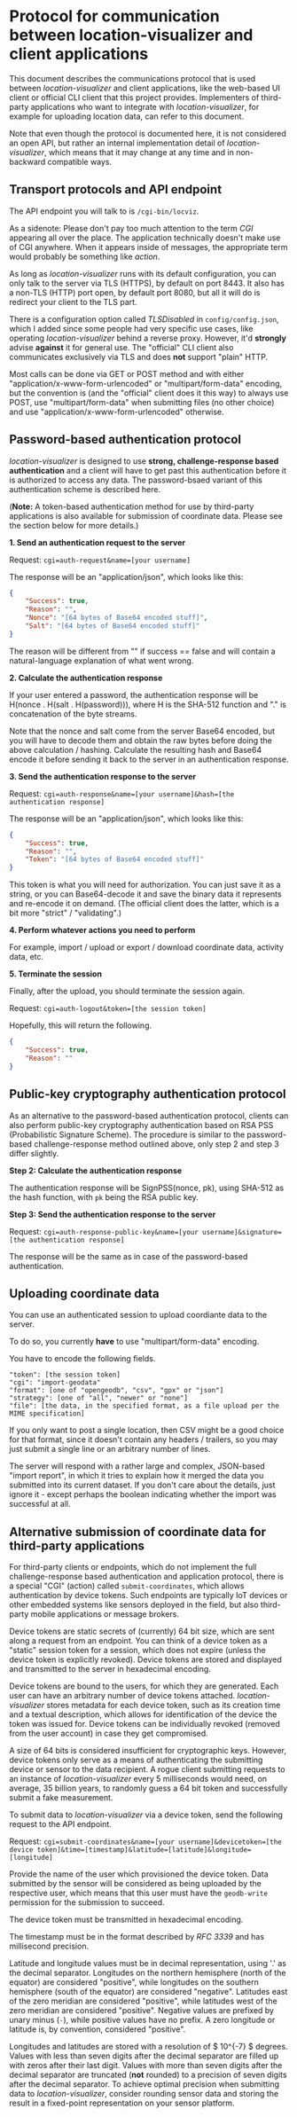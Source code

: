 # Protocol for communication between location-visualizer and client applications

This document describes the communications protocol that is used between *location-visualizer* and client applications, like the web-based UI client or official CLI client that this project provides. Implementers of third-party applications who want to integrate with *location-visualizer*, for example for uploading location data, can refer to this document.

Note that even though the protocol is documented here, it is not considered an open API, but rather an internal implementation detail of *location-visualizer*, which means that it may change at any time and in non-backward compatible ways.

## Transport protocols and API endpoint

The API endpoint you will talk to is `/cgi-bin/locviz`.

As a sidenote: Please don't pay too much attention to the term *CGI* appearing all over the place. The application technically doesn't make use of CGI anywhere. When it appears inside of messages, the appropriate term would probably be something like *action*.

As long as *location-visualizer* runs with its default configuration, you can only talk to the server via TLS (HTTPS), by default on port 8443. It also has a non-TLS (HTTP) port open, by default port 8080, but all it will do is redirect your client to the TLS part.

There is a configuration option called *TLSDisabled* in `config/config.json`, which I added since some people had very specific use cases, like operating *location-visualizer* behind a reverse proxy. However, it'd **strongly** advise **against** it for general use. The "official" CLI client also communicates exclusively via TLS and does **not** support "plain" HTTP.

Most calls can be done via GET or POST method and with either "application/x-www-form-urlencoded" or "multipart/form-data" encoding, but the convention is (and the "official" client does it this way) to always use POST, use "multipart/form-data" when submitting files (no other choice) and use "application/x-www-form-urlencoded" otherwise.

## Password-based authentication protocol

*location-visualizer* is designed to use **strong, challenge-response based authentication** and a client will have to get past this authentication before it is authorized to access any data. The password-bsaed variant of this authentication scheme is described here.

(**Note:** A token-based authentication method for use by third-party applications is also available for submission of coordinate data. Please see the section below for more details.)

**1. Send an authentication request to the server**

Request: `cgi=auth-request&name=[your username]`

The response will be an "application/json", which looks like this:

```json
{
	"Success": true,
	"Reason": "",
	"Nonce": "[64 bytes of Base64 encoded stuff]",
	"Salt": "[64 bytes of Base64 encoded stuff]"
}
```

The reason will be different from "" if success == false and will contain a natural-language explanation of what went wrong.

**2. Calculate the authentication response**

If your user entered a password, the authentication response will be H(nonce . H(salt . H(password))), where H is the SHA-512 function and "." is concatenation of the byte streams.

Note that the nonce and salt come from the server Base64 encoded, but you will have to decode them and obtain the raw bytes before doing the above calculation / hashing. Calculate the resulting hash and Base64 encode it before sending it back to the server in an authentication response.

**3. Send the authentication response to the server**

Request: `cgi=auth-response&name=[your username]&hash=[the authentication response]`

The response will be an "application/json", which looks like this:

```json
{
	"Success": true,
	"Reason": "",
	"Token": "[64 bytes of Base64 encoded stuff]"
}
```

This token is what you will need for authorization. You can just save it as a string, or you can Base64-decode it and save the binary data it represents and re-encode it on demand. (The official client does the latter, which is a bit more "strict" / "validating".)

**4. Perform whatever actions you need to perform**

For example, import / upload or export / download coordinate data, activity data, etc.

**5. Terminate the session**

Finally, after the upload, you should terminate the session again.

Request: `cgi=auth-logout&token=[the session token]`

Hopefully, this will return the following.

```json
{
	"Success": true,
	"Reason": ""
}
```

## Public-key cryptography authentication protocol

As an alternative to the password-based authentication protocol, clients can also perform public-key cryptography authentication based on RSA PSS (Probabilistic Signature Scheme). The procedure is similar to the password-based challenge-response method outlined above, only step 2 and step 3 differ slightly.

**Step 2: Calculate the authentication response**

The authentication response will be SignPSS(nonce, pk), using SHA-512 as the hash function, with `pk` being the RSA public key.

**Step 3: Send the authentication response to the server**

Request: `cgi=auth-response-public-key&name=[your username]&signature=[the authentication response]`

The response will be the same as in case of the password-based authentication.

## Uploading coordinate data

You can use an authenticated session to upload coordiante data to the server.

To do so, you currently **have** to use "multipart/form-data" encoding.

You have to encode the following fields.

```
"token": [the session token]
"cgi": "import-geodata"
"format": [one of "opengeodb", "csv", "gpx" or "json"]
"strategy": [one of "all", "newer" or "none"]
"file": [the data, in the specified format, as a file upload per the MIME specification]
```

If you only want to post a single location, then CSV might be a good choice for that format, since it doesn't contain any headers / trailers, so you may just submit a single line or an arbitrary number of lines.

The server will respond with a rather large and complex, JSON-based "import report", in which it tries to explain how it merged the data you submitted into its current dataset. If you don't care about the details, just ignore it - except perhaps the boolean indicating whether the import was successful at all.

## Alternative submission of coordinate data for third-party applications

For third-party clients or endpoints, which do not implement the full challenge-response based authentication and application protocol, there is a special "CGI" (action) called `submit-coordinates`, which allows authentication by device tokens. Such endpoints are typically IoT devices or other embedded systems like sensors deployed in the field, but also third-party mobile applications or message brokers.

Device tokens are static secrets of (currently) 64 bit size, which are sent along a request from an endpoint. You can think of a device token as a "static" session token for a session, which does not expire (unless the device token is explicitly revoked). Device tokens are stored and displayed and transmitted to the server in hexadecimal encoding.

Device tokens are bound to the users, for which they are generated. Each user can have an arbitrary number of device tokens attached. *location-visualizer* stores metadata for each device token, such as its creation time and a textual description, which allows for identification of the device the token was issued for. Device tokens can be individually revoked (removed from the user account) in case they get compromised.

A size of 64 bits is considered insufficient for cryptographic keys. However, device tokens only serve as a means of authenticating the submitting device or sensor to the data recipient. A rogue client submitting requests to an instance of *location-visualizer* every 5 milliseconds would need, on average, 35 billion years, to randomly guess a 64 bit token and successfully submit a fake measurement.

To submit data to *location-visualizer* via a device token, send the following request to the API endpoint.

Request: `cgi=submit-coordinates&name=[your username]&devicetoken=[the device token]&time=[timestamp]&latitude=[latitude]&longitude=[longitude]`

Provide the name of the user which provisioned the device token. Data submitted by the sensor will be considered as being uploaded by the respective user, which means that this user must have the `geodb-write` permission for the submission to succeed.

The device token must be transmitted in hexadecimal encoding.

The timestamp must be in the format described by *RFC 3339* and has millisecond precision.

Latitude and longitude values must be in decimal representation, using '.' as the decimal separator. Longitudes on the northern hemisphere (north of the equator) are considered "positive", while longitudes on the southern hemisphere (south of the equator) are considered "negative". Latitudes east of the zero meridian are considered "positive", while latitudes west of the zero meridian are considered "positive". Negative values are prefixed by unary minus (`-`), while positive values have no prefix. A zero longitude or latitude is, by convention, considered "positive".

Longitudes and latitudes are stored with a resolution of $ 10^{-7} $ degrees. Values with less than seven digits after the decimal separator are filled up with zeros after their last digit. Values with more than seven digits after the decimal separator are truncated (**not** rounded) to a precision of seven digits after the decimal separator. To achieve optimal precision when submitting data to *location-visualizer*, consider rounding sensor data and storing the result in a fixed-point representation on your sensor platform.
